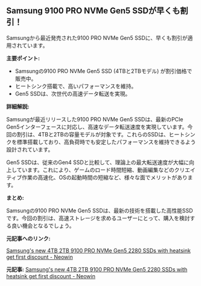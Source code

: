 ## Samsung 9100 PRO NVMe Gen5 SSDが早くも割引！

Samsungから最近発売された9100 PRO NVMe Gen5 SSDに、早くも割引が適用されています。

**主要ポイント:**

* Samsungの9100 PRO NVMe Gen5 SSD (4TBと2TBモデル) が割引価格で販売中。
* ヒートシンク搭載で、高いパフォーマンスを維持。
* Gen5 SSDは、次世代の高速データ転送を実現。

**詳細解説:**

Samsungが最近リリースした9100 PRO NVMe Gen5 SSDは、最新のPCIe Gen5インターフェースに対応し、高速なデータ転送速度を実現しています。今回の割引は、4TBと2TBの容量モデルが対象です。これらのSSDは、ヒートシンクを標準搭載しており、高負荷時でも安定したパフォーマンスを維持できるよう設計されています。

Gen5 SSDは、従来のGen4 SSDと比較して、理論上の最大転送速度が大幅に向上しています。これにより、ゲームのロード時間短縮、動画編集などのクリエイティブ作業の高速化、OSの起動時間の短縮など、様々な面でメリットがあります。

**まとめ:**

Samsungの9100 PRO NVMe Gen5 SSDは、最新の技術を搭載した高性能SSDです。今回の割引は、高速ストレージを求めるユーザーにとって、購入を検討する良い機会となるでしょう。

**元記事へのリンク:**

[Samsung's new 4TB 2TB 9100 PRO NVMe Gen5 2280 SSDs with heatsink get first discount - Neowin](https://www.neowin.net/news/samsungs-new-4tb-2tb-9100-pro-nvme-gen5-2280-ssds-with-heatsink-get-first-discount/)


**元記事:** [Samsung's new 4TB 2TB 9100 PRO NVMe Gen5 2280 SSDs with heatsink get first discount - Neowin](https://www.neowin.net/deals/samsungs-new-4tb-2tb-9100-pro-nvme-gen5-2280-ssds-with-heatsink-get-first-discount/)